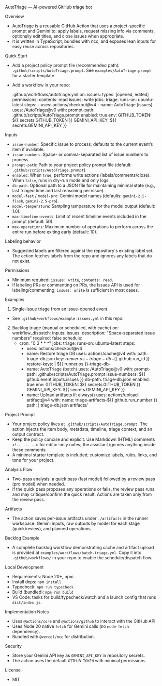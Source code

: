 AutoTriage — AI-powered GitHub triage bot

Overview
- AutoTriage is a reusable GitHub Action that uses a project-specific prompt and Gemini to: apply labels, request missing info via comments, optionally edit titles, and close issues when appropriate.
- It is written in TypeScript, bundles with ncc, and exposes lean inputs for easy reuse across repositories.

Quick Start
- Add a project policy prompt file (recommended path): `.github/scripts/AutoTriage.prompt`. See `examples/AutoTriage.prompt` for a starter template.
- Add a workflow in your repo:

  .github/workflows/autotriage.yml
  on:
    issues:
      types: [opened, edited]
  permissions:
    contents: read
    issues: write
  jobs:
    triage:
      runs-on: ubuntu-latest
      steps:
        - uses: actions/checkout@v4
        - name: AutoTriage (issues)
          uses: <owner>/AutoTriage@v0
          with:
            prompt-path: .github/scripts/AutoTriage.prompt
            enabled: true
          env:
            GITHUB_TOKEN: ${{ secrets.GITHUB_TOKEN }}
            GEMINI_API_KEY: ${{ secrets.GEMINI_API_KEY }}

Inputs
- `issue-number`: Specific issue to process; defaults to the current event’s item if available.
- `issue-numbers`: Space- or comma-separated list of issue numbers to process.
- `prompt-path`: Path to your project policy prompt file (default: `.github/scripts/AutoTriage.prompt`).
- `enabled`: When `true`, performs write actions (labels/comments/close). When `false`, runs in dry-run mode and only logs.
- `db-path`: Optional path to a JSON file for maintaining minimal state (e.g., last triaged time and last reasoning per issue).
- `model-fast` / `model-pro`: Gemini model names (defaults: `gemini-2.5-flash`, `gemini-2.5-pro`).
- `model-temperature`: Sampling temperature for the model output (default: 1.0).
- `max-timeline-events`: Limit of recent timeline events included in the prompt (default: 50).
- `max-operations`: Maximum number of operations to perform across the entire run before exiting early (default: 10).

Labeling behavior
- Suggested labels are filtered against the repository's existing label set. The action fetches labels from the repo and ignores any labels that do not exist.

Permissions
- Minimum required: `issues: write`, `contents: read`.
- If labeling PRs or commenting on PRs, the Issues API is used for labeling/commenting; `issues: write` is sufficient in most cases.

Examples
1) Single-issue triage from an issue-opened event
  - See `.github/workflows/example-issues.yml` in this repo.

2) Backlog triage (manual or scheduled, with cache)
  on:
    workflow_dispatch:
      inputs:
        issues:
          description: "Space-separated issue numbers"
          required: false
    schedule:
      - cron: "0 3 * * *"
  jobs:
    triage:
      runs-on: ubuntu-latest
      steps:
        - uses: actions/checkout@v4
        - name: Restore triage DB
          uses: actions/cache@v4
          with:
            path: triage-db.json
            key: ${{ runner.os }}-triage-db-${{ github.run_id }}
            restore-keys: |
              ${{ runner.os }}-triage-db-
        - name: AutoTriage (batch)
          uses: <owner>/AutoTriage@v0
          with:
            prompt-path: .github/scripts/AutoTriage.prompt
            issue-numbers: ${{ github.event.inputs.issues }}
            db-path: triage-db.json
            enabled: true
          env:
            GITHUB_TOKEN: ${{ secrets.GITHUB_TOKEN }}
            GEMINI_API_KEY: ${{ secrets.GEMINI_API_KEY }}
        - name: Upload artifacts
          if: always()
          uses: actions/upload-artifact@v4
          with:
            name: triage-artifacts-${{ github.run_number }}
            path: |
              triage-db.json
              artifacts/

Project Prompt
- Your project policy lives at `.github/scripts/AutoTriage.prompt`. The action injects the item body, metadata, timeline, triage context, and an output contract.
- Keep the policy concise and explicit. Use Markdown (HTML) comments `<!-- ... -->` for editor-only notes; the assistant ignores anything inside these comments.
- A minimal starter template is included; customize labels, rules, links, and tone for your project.

Analysis Flow
- Two-pass analysis: a quick pass (fast model) followed by a review pass (pro model) when needed.
- If the quick pass proposes any operations or fails, the review pass runs and may critique/confirm the quick result. Actions are taken only from the review pass.

Artifacts
- The action saves per-issue artifacts under `./artifacts` in the runner workspace: Gemini inputs, raw outputs by model for each stage (quick/review), and planned operations.

Backlog Example
- A complete backlog workflow demonstrating cache and artifact upload is provided at `examples/workflows/batch-triage.yml`. Copy it into `.github/workflows/` in your repo to enable the schedule/dispatch flow.

Local Development
- Requirements: Node 20+, npm.
- Install deps: `npm install`
- Typecheck: `npm run typecheck`
- Build (bundled): `npm run build`
- VS Code: tasks for build/typecheck/watch and a launch config that runs `dist/index.js`.

Implementation Notes
- Uses `@actions/core` and `@actions/github` to interact with the GitHub API.
- Uses Node 20 native `fetch` for Gemini calls (no `node-fetch` dependency).
- Bundled with `@vercel/ncc` for distribution.

Security
- Store your Gemini API key as `GEMINI_API_KEY` in repository secrets.
- The action uses the default `GITHUB_TOKEN` with minimal permissions.

License
- MIT
